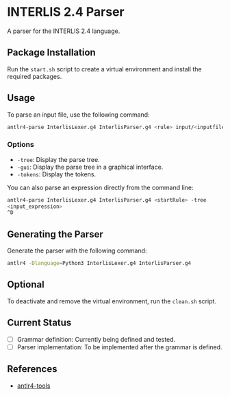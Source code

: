 # INTERLIS 2.4 Parser

A parser for the INTERLIS 2.4 language.

## Package Installation

Run the `start.sh` script to create a virtual environment and install the required packages.

## Usage

To parse an input file, use the following command:

```bash
antlr4-parse InterlisLexer.g4 InterlisParser.g4 <rule> input/<inputfile.extension>
```

### Options

- `-tree`: Display the parse tree.
- `-gui`: Display the parse tree in a graphical interface.
- `-tokens`: Display the tokens.

You can also parse an expression directly from the command line:

```bash
antlr4-parse InterlisLexer.g4 InterlisParser.g4 <startRule> -tree
<input_expression>
^D
```

## Generating the Parser

Generate the parser with the following command:

```bash
antlr4 -Dlanguage=Python3 InterlisLexer.g4 InterlisParser.g4
```

## Optional

To deactivate and remove the virtual environment, run the `clean.sh` script.

## Current Status

- [ ] Grammar definition: Currently being defined and tested.
- [ ] Parser implementation: To be implemented after the grammar is defined.

## References

- [antlr4-tools](https://github.com/antlr/antlr4-tools)
